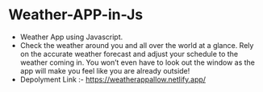 # Weather-APP-in-Js

- Weather App using Javascript.
- Check the weather around you and all over the world at a glance. Rely on the accurate weather forecast and adjust your schedule to the weather coming in. You won’t even have to look out the window as the app will make you feel like you are already outside!
- Depolyment Link :- https://weatherappallow.netlify.app/

